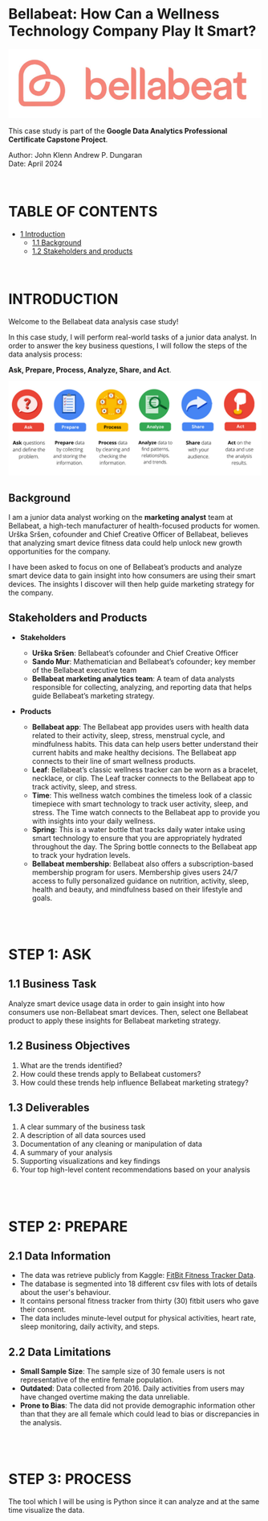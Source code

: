 # Bellabeat: How Can a Wellness Technology Company Play It Smart?

![header_img](assets/header_img.png)

This case study is part of the **Google Data Analytics Professional Certificate Capstone Project**.


Author: John Klenn Andrew P. Dungaran \
Date: April 2024

<br>

# TABLE OF CONTENTS

* [1 Introduction](#Introduction)
    * [1.1 Background](#background)
    * [1.2 Stakeholders and products](#Stakeholders-and-products)

<br>

# INTRODUCTION

Welcome to the Bellabeat data analysis case study!

In this case study, I will perform real-world tasks of a junior data analyst. In order to answer the key business questions, I will follow the steps of the data analysis process: 

**Ask, Prepare, Process, Analyze, Share, and Act**. 

![analysis_process](assets/analysis_process.png)

## Background

I am a junior data analyst working on the **marketing analyst** team at Bellabeat, a high-tech manufacturer of health-focused products for women. Urška Sršen, cofounder and Chief Creative Officer of Bellabeat, believes that analyzing smart device fitness data could help unlock new growth opportunities for the company.

I have been asked to focus on one of Bellabeat’s products and analyze smart device data to gain insight into how consumers are using their smart devices. The insights I discover will then help guide marketing strategy for the company.

## Stakeholders and Products

* **Stakeholders**

    * **Urška Sršen**: Bellabeat’s cofounder and Chief Creative Officer
    * **Sando Mur**: Mathematician and Bellabeat’s cofounder; key member of the Bellabeat executive team
    * **Bellabeat marketing analytics team**: A team of data analysts responsible for collecting, analyzing, and reporting data that helps guide Bellabeat’s marketing strategy.

* **Products**

    * **Bellabeat app**: The Bellabeat app provides users with health data related to their activity, sleep, stress, menstrual cycle, and mindfulness habits. This data can help users better understand their current habits and make healthy decisions. The Bellabeat app connects to their line of smart wellness products.
    * **Leaf**: Bellabeat’s classic wellness tracker can be worn as a bracelet, necklace, or clip. The Leaf tracker connects to the Bellabeat app to track activity, sleep, and stress.
    * **Time**: This wellness watch combines the timeless look of a classic timepiece with smart technology to track user activity, sleep, and stress. The Time watch connects to the Bellabeat app to provide you with insights into your daily wellness.
    * **Spring**: This is a water bottle that tracks daily water intake using smart technology to ensure that you are appropriately hydrated throughout the day. The Spring bottle connects to the Bellabeat app to track your hydration levels.
    * **Bellabeat membership**: Bellabeat also offers a subscription-based membership program for users. Membership gives users 24/7 access to fully personalized guidance on nutrition, activity, sleep, health and beauty, and mindfulness based on their lifestyle and goals.

<br>
<br>

# STEP 1: ASK

## 1.1 Business Task

Analyze smart device usage data in order to gain insight into how consumers use non-Bellabeat smart devices. Then, select one Bellabeat product to apply these insights for Bellabeat marketing strategy.

## 1.2 Business Objectives

1. What are the trends identified?
2. How could these trends apply to Bellabeat customers?
3. How could these trends help influence Bellabeat marketing strategy?

## 1.3 Deliverables

1. A clear summary of the business task
2. A description of all data sources used
3. Documentation of any cleaning or manipulation of data
4. A summary of your analysis
5. Supporting visualizations and key findings
6. Your top high-level content recommendations based on your analysis

<br>
<br>

# STEP 2: PREPARE

## 2.1 Data Information

* The data was retrieve publicly from Kaggle: [FitBit Fitness Tracker Data](https://www.kaggle.com/datasets/arashnic/fitbit).
* The database is segmented into 18 different csv files with lots of details about the user's behaviour.
* It contains personal fitness tracker from thirty (30) fitbit users who gave their consent.
* The data includes minute-level output for physical activities, heart rate, sleep monitoring, daily activity, and steps.

## 2.2 Data Limitations

* **Small Sample Size**: The sample size of 30 female users is not representative of the entire female population.
* **Outdated**: Data collected from 2016. Daily activities from users may have changed overtime making the data unreliable.
* **Prone to Bias**: The data did not provide demographic information other than that they are all female which could lead to bias or discrepancies in the analysis.

<br>
<br>

# STEP 3: PROCESS

The tool which I will be using is Python since it can analyze and at the same time visualize the data.
